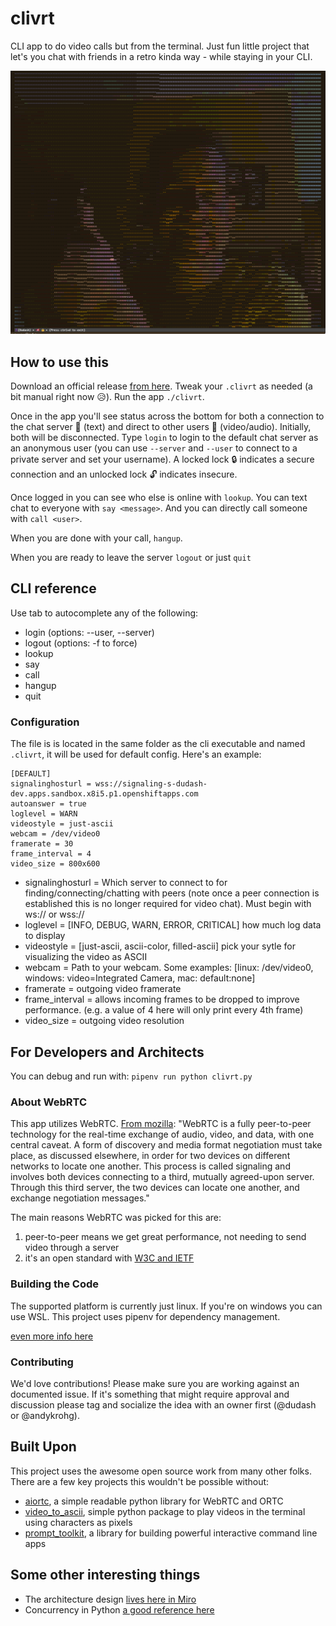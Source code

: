 # clivrt
CLI app to do video calls but from the terminal. Just fun little project that let's you chat with friends in a retro kinda way - while staying in your CLI. 

![Screenshot](docs/clivrtsmilethumbsup.png?raw=true)

## How to use this
Download an official release [from here](https://github.com/collabinator/clivrt/releases). Tweak your `.clivrt` as needed (a bit manual right now :disappointed_relieved:). Run the app `./clivrt`.

Once in the app you'll see status across the bottom for both a connection to the chat server 📢 (text) and direct to other users 👤 (video/audio). Initially, both will be disconnected. Type `login` to login to the default chat server as an anonymous user (you can use `--server` and `--user` to connect to a private server and set your username). A locked lock 🔒 indicates a secure connection and an unlocked lock 🔓 indicates insecure.

Once logged in you can see who else is online with `lookup`. You can text chat to everyone with `say <message>`. And you can directly call someone with `call <user>`.

When you are done with your call, `hangup`.

When you are ready to leave the server `logout` or just `quit`

## CLI reference
Use tab to autocomplete any of the following:
* login (options: --user, --server)
* logout (options: -f to force)
* lookup
* say
* call
* hangup
* quit

### Configuration
The file is is located in the same folder as the cli executable and named `.clivrt`, it will be used for default config. Here's an example:
```
[DEFAULT]
signalinghosturl = wss://signaling-s-dudash-dev.apps.sandbox.x8i5.p1.openshiftapps.com
autoanswer = true
loglevel = WARN
videostyle = just-ascii
webcam = /dev/video0
framerate = 30
frame_interval = 4
video_size = 800x600
```
* signalinghosturl = Which server to connect to for finding/connecting/chatting with peers (note once a peer connection is established this is no longer required for video chat). Must begin with ws:// or wss://
* loglevel = [INFO, DEBUG, WARN, ERROR, CRITICAL] how much log data to display
* videostyle = [just-ascii, ascii-color, filled-ascii] pick your sytle for visualizing the video as ASCII
* webcam = Path to your webcam. Some examples: [linux: /dev/video0, windows: video=Integrated Camera, mac: default:none]
* framerate = outgoing video framerate
* frame_interval = allows incoming frames to be dropped to improve performance. (e.g. a value of 4 here will only print every 4th frame)
* video_size = outgoing video resolution

## For Developers and Architects
You can debug and run with:
`pipenv run python clivrt.py`
### About WebRTC
This app utilizes WebRTC. [From mozilla](https://developer.mozilla.org/en-US/docs/Web/API/WebRTC_API/Signaling_and_video_calling): "WebRTC is a fully peer-to-peer technology for the real-time exchange of audio, video, and data, with one central caveat. A form of discovery and media format negotiation must take place, as discussed elsewhere, in order for two devices on different networks to locate one another. This process is called signaling and involves both devices connecting to a third, mutually agreed-upon server. Through this third server, the two devices can locate one another, and exchange negotiation messages."

The main reasons WebRTC was picked for this are:
1. peer-to-peer means we get great performance, not needing to send video through a server
2. it's an open standard with [W3C and IETF](https://www.w3.org/2021/01/pressrelease-webrtc-rec.html.en)

### Building the Code
The supported platform is currently just linux. If you're on windows you can use WSL.
This project uses pipenv for dependency management.

[even more info here](./docs/README-buildnotes.md)

### Contributing
We'd love contributions! Please make sure you are working against an documented issue. If it's something that might require approval and discussion please  tag and socialize the idea with an owner first (@dudash or @andykrohg).

## Built Upon
This project uses the awesome open source work from many other folks. There are a few key projects this wouldn't be possible without:
* [aiortc](https://github.com/aiortc/aiortc), a simple readable python library for WebRTC and ORTC
* [video_to_ascii](https://github.com/joelibaceta/video-to-ascii), simple python package to play videos in the terminal using characters as pixels
* [prompt_toolkit](https://python-prompt-toolkit.readthedocs.io/en/master/index.html), a library for building powerful interactive command line apps

## Some other interesting things
- The architecture design [lives here in Miro](https://miro.com/app/board/uXjVOZLd2gQ=/)
- Concurrency in Python [a good reference here](https://realpython.com/python-concurrency/#what-is-concurrency)
